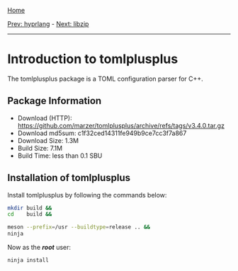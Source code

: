 [Home](../)

[Prev: hyprlang](./2-hyprlang.md) - [Next: libzip](./4-libzip.md)

***

# Introduction to tomlplusplus
The tomlplusplus package is a TOML configuration parser for C++.

## Package Information
- Download (HTTP): https://github.com/marzer/tomlplusplus/archive/refs/tags/v3.4.0.tar.gz
- Download md5sum: c1f32ced14311fe949b9ce7cc3f7a867
- Download Size: 1.3M
- Build Size: 7.1M
- Build Time: less than 0.1 SBU

## Installation of tomlplusplus
Install tomlplusplus by following the commands below:
```Bash
mkdir build &&
cd    build &&

meson --prefix=/usr --buildtype=release .. &&
ninja
```

Now as the ***root*** user:
```Bash
ninja install
```
